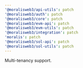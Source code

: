 ```yaml
---
'@moralisweb3/api-utils': patch
'@moralisweb3/auth': patch
'@moralisweb3/core': patch
'@moralisweb3/evm-api': patch
'@moralisweb3/evm-utils': patch
'@moralisweb3/integration': patch
'moralis': patch
'@moralisweb3/sol-api': patch
'@moralisweb3/sol-utils': patch
---
```


Multi-tenancy support.
